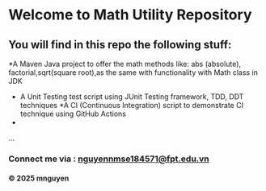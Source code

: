 # Welcome to Math Utility Repository

## You will find in this repo the following stuff:

*A Maven Java project to offer the math methods like: abs (absolute),
factorial,sqrt(square root),as the same with functionality with Math class in JDK
* A Unit Testing test script using JUnit Testing framework, TDD, DDT techniques
*A CI (Continuous Integration) script to demonstrate CI technique using GitHub
Actions
*
...

### Connect me via : nguyennmse184571@fpt.edu.vn

#### &#169; 2025 mnguyen